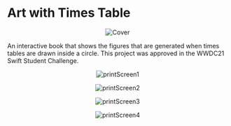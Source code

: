 # Art with Times Table

<p align='center'>
  <img alt='Cover' src='https://imgur.com/HyEHAGN.png'/>
</p>
                            
An interactive book that shows the figures that are generated when times tables are drawn inside a circle. This project was approved in the WWDC21 Swift Student Challenge.

<blockquote class="imgur-embed-pub" lang="en" data-id="a/mxcKCIO" data-context="false" ><a href="//imgur.com/a/mxcKCIO"></a></blockquote><script async src="//s.imgur.com/min/embed.js" charset="utf-8"></script>

<p align='center'>
  <img alt='printScreen1' src='https://imgur.com/BOM3GL9'/>
</p>

<p align='center'>
  <img alt='printScreen2' src='https://imgur.com/wPb2E1B'/>
</p>

<p align='center'>
  <img alt='printScreen3' src='https://imgur.com/siuHhZt'/>
</p>

<p align='center'>
  <img alt='printScreen4' src='https://imgur.com/UpJuwqo'/>
</p>
